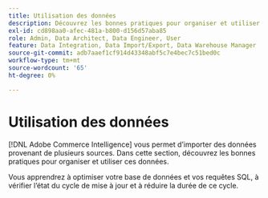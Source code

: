 ```yaml
---
title: Utilisation des données
description: Découvrez les bonnes pratiques pour organiser et utiliser ces données.
exl-id: cd898aa0-afec-481a-b800-d156d57aba85
role: Admin, Data Architect, Data Engineer, User
feature: Data Integration, Data Import/Export, Data Warehouse Manager
source-git-commit: adb7aaef1cf914d43348abf5c7e4bec7c51bed0c
workflow-type: tm+mt
source-wordcount: '65'
ht-degree: 0%

---
```


# Utilisation des données

[!DNL Adobe Commerce Intelligence] vous permet d’importer des données provenant de plusieurs sources. Dans cette section, découvrez les bonnes pratiques pour organiser et utiliser ces données.

Vous apprendrez à optimiser votre base de données et vos requêtes SQL, à vérifier l’état du cycle de mise à jour et à réduire la durée de ce cycle.
